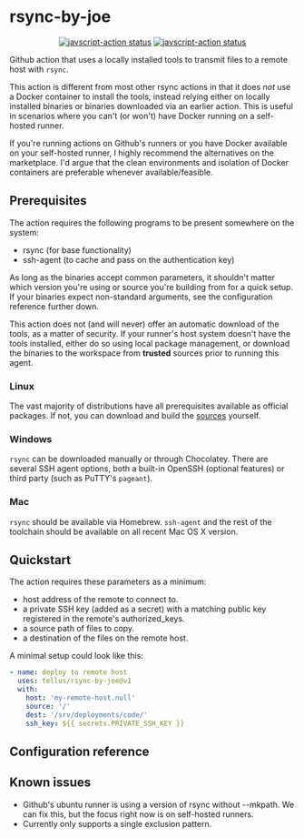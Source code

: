 # rsync-by-joe

<p align="center">
<a href="https://github.com/tellus/rsync-by-joe/actions"><img alt="javscript-action status" src="https://github.com/tellus/rsync-by-joe/workflows/semantic-release-ci/badge.svg"></a>
  <a href="https://github.com/tellus/rsync-by-joe/actions"><img alt="javscript-action status" src="https://github.com/tellus/rsync-by-joe/workflows/unit-tests/badge.svg"></a>
</p>

Github action that uses a locally installed tools to transmit files to a remote host with `rsync`.

This action is different from most other rsync actions in that it does *not* use a Docker container to install the tools, instead relying either on locally installed binaries or binaries downloaded via an earlier action. This is useful in scenarios where you can't (or won't) have Docker running on a self-hosted runner.

If you're running actions on Github's runners or you have Docker available on your self-hosted runner, I highly recommend the alternatives on the marketplace. I'd argue that the clean environments and isolation of Docker containers are preferable whenever available/feasible.

## Prerequisites

The action requires the following programs to be present somewhere on the system:

- rsync (for base functionality)
- ssh-agent (to cache and pass on the authentication key)

As long as the binaries accept common parameters, it shouldn't matter which version you're using or source you're building from for a quick setup. If your binaries expect non-standard arguments, see the configuration reference further down.

This action does not (and will never) offer an automatic download of the tools, as a matter of security. If your runner's host system doesn't have the tools installed, either do so using local package management, or download the binaries to the workspace from **trusted** sources prior to running this agent.

### Linux

The vast majority of distributions have all prerequisites available as official packages. If not, you can download and build the [sources](https://rsync.samba.org/) yourself.

### Windows

`rsync` can be downloaded manually or through Chocolatey. There are several SSH agent options, both a built-in OpenSSH (optional features) or third party (such as PuTTY's `pageant`).

### Mac

`rsync` should be available via Homebrew. `ssh-agent` and the rest of the toolchain should be available on all recent Mac OS X version.


## Quickstart

The action requires these parameters as a minimum:

- host address of the remote to connect to.
- a private SSH key (added as a secret) with a matching public key registered in the remote's authorized_keys.
- a source path of files to copy.
- a destination of the files on the remote host.

A minimal setup could look like this:

```yaml
- name: deploy to remote host
  uses: tellus/rsync-by-joe@v1
  with:
    host: 'my-remote-host.null'
    source: '/'
    dest: '/srv/deployments/code/'
    ssh_key: ${{ secrets.PRIVATE_SSH_KEY }}
```

## Configuration reference

## Known issues

- Github's ubuntu runner is using a version of rsync without --mkpath. We can fix this, but the focus right now is on self-hosted runners.
- Currently only supports a single exclusion pattern.